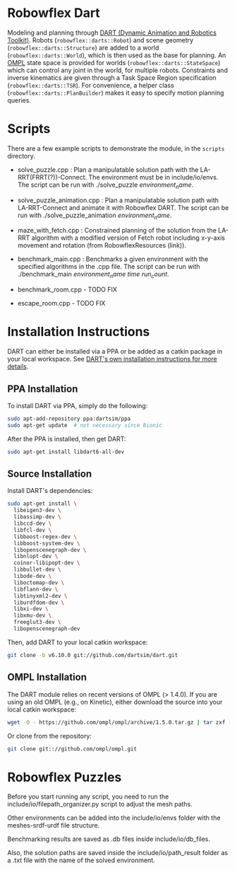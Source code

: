 # Robowflex Dart

Modeling and planning through [DART (Dynamic Animation and Robotics Toolkit)](https://dartsim.github.io/).
Robots (`robowflex::darts::Robot`) and scene geometry (`robowflex::darts::Structure`) are added to a world (`robowflex::darts::World`), which is then used as the base for planning.
An [OMPL](http://ompl.kavrakilab.org/) state space is provided for worlds (`robowflex::darts::StateSpace`) which can control any joint in the world, for multiple robots.
Constraints and inverse kinematics are given through a Task Space Region specification (`robowflex::darts::TSR`).
For convenience, a helper class (`robowflex::darts::PlanBuilder`) makes it easy to specify motion planning queries.

# Scripts

There are a few example scripts to demonstrate the module, in the `scripts` directory.

- solve_puzzle.cpp : Plan a manipulatable solution path with the LA-RRT(FRRT(?))-Connect. The environment must be in include/io/envs. The script can be run with ./solve_puzzle $environment_name$.

- solve_puzzle_animation.cpp : Plan a manipulatable solution path with LA-RRT-Connect and animate it with Robowflex DART. The script can be run with ./solve_puzzle_animation $environment_name$.

- maze_with_fetch.cpp : Constrained planning of the solution from the LA-RRT algorithm with a modified version of Fetch robot including x-y-axis movement and rotation (from RobowflexResources (link)). 

- benchmark_main.cpp : Benchmarks a given environment with the specified algorithms in the .cpp file. The script can be run with ./benchmark_main $environment_name$ $time$ $run_count$.

- benchmark_room.cpp - TODO FIX
- escape_room.cpp - TODO FIX


# Installation Instructions

DART can either be installed via a PPA or be added as a catkin package in your local workspace.
See [DART's own installation instructions for more details](https://dartsim.github.io/install_dart_on_ubuntu.html#install-dart).

## PPA Installation

To install DART via PPA, simply do the following:

```sh
sudo apt-add-repository ppa:dartsim/ppa
sudo apt-get update  # not necessary since Bionic
```

After the PPA is installed, then get DART:
```sh
sudo apt-get install libdart6-all-dev
```

## Source Installation

Install DART's dependencies:
```sh
sudo apt-get install \
  libeigen3-dev \
  libassimp-dev \
  libccd-dev \
  libfcl-dev \
  libboost-regex-dev \
  libboost-system-dev \
  libopenscenegraph-dev \
  libnlopt-dev \
  coinor-libipopt-dev \
  libbullet-dev \
  libode-dev \
  liboctomap-dev \
  libflann-dev \
  libtinyxml2-dev \
  liburdfdom-dev \
  libxi-dev \
  libxmu-dev \
  freeglut3-dev \
  libopenscenegraph-dev
```

Then, add DART to your local catkin workspace:
```sh
git clone -b v6.10.0 git://github.com/dartsim/dart.git
```

## OMPL Installation

The DART module relies on recent versions of OMPL (> 1.4.0).
If you are using an old OMPL (e.g., on Kinetic), either download the source into your local catkin workspace:
```sh
wget -O - https://github.com/ompl/ompl/archive/1.5.0.tar.gz | tar zxf -
```
Or clone from the repository:
```sh
git clone git:://github.com/ompl/ompl.git
```
# Robowflex Puzzles

Before you start running any script, you need to run the include/io/filepath_organizer.py script to adjust the mesh paths.

Other environments can be added into the include/io/envs folder with the meshes-srdf-urdf file structure.

Benchmarking results are saved as .db files inside include/io/db_files.

Also, the solution paths are saved inside the include/io/path_result folder as a .txt file with the name of the solved environment.
